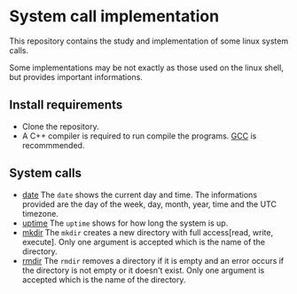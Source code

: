 # System call implementation
This repository contains the study and implementation of some linux system calls.

Some implementations may be not exactly as those used on the linux shell, but provides important informations.

## Install requirements
- Clone the repository.
- A C++ compiler is required to run compile the programs. [GCC](https://gcc.gnu.org/) is recommmended.

## System calls
- [date](/date.cpp)
    The ```date``` shows the current day and time. The informations provided are the day of the week, day, month, year, time and the UTC timezone.
    <br>
- [uptime](/uptime.cpp)
    The ```uptime``` shows for how long the system is up.
    <br>
- [mkdir](/mkdir.cpp)
    The ```mkdir``` creates a new directory with full access[read, write, execute]. 
    Only one argument is accepted which is the name of the directory.
    <br>
- [rmdir](/rmdir.cpp)
    The ```rmdir``` removes a directory if it is empty and an error occurs if the directory is not empty or it doesn't exist.
    Only one argument is accepted which is the name of the directory.
    <br>